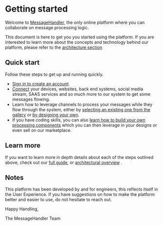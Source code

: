 # Getting started

Welcome to [MessageHandler](http://www.messagehandler.net), the only online platform where you can collaborate on message processing logic. 

This document is here to get you you started using the platform. If you are interested to learn more about the concepts and technology behind our platform, please refer to the [architecture section](/documentation/architecture)

## Quick start

Follow these steps to get up and running quickly.

 * [Sign in to create an account](/documentation/account/create).
 * [Connect](/documentation/connectivity) your devices, websites, back end systems, social media stream, SAAS services and so much more to our system to get some messages flowing.
 * Learn how to leverage channels to process your messages while they flow through the system, either by [selecting an existing one from the gallery](/documentation/channels/installing-channels) or [by designing your own](/documentation/channels/designing-channels).
 * If you have coding skills, you can also [learn how to build your own processing components](/documentation/handlers/developing-handlers) which you can then leverage in your designs or even sell on our marketplace.

 
## Learn more
 
If you want to learn more in depth details about each of the steps outlined above, check out our [full guide](/documentation/basics/guide), or [architectural overview](/documentation/architecture) .

## Notes

This platform has been developed by and for engineers, this reflects itself in the User Experience. If you have suggestions on how to make the platform better and easier to use, do not hesitate to reach out.


Happy Handling,

The MessageHandler Team